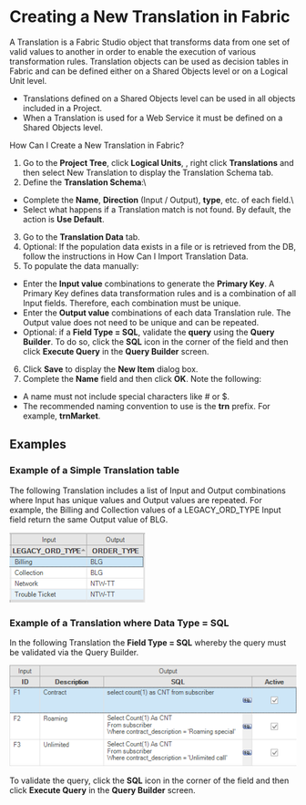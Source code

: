 # Creating a New Translation in Fabric

A Translation is a Fabric Studio object that transforms data from one set of valid values to another in order to enable the execution of various transformation rules. Translation objects can be used as decision tables in Fabric and can be defined either on a Shared Objects level or on a Logical Unit level. 
* Translations defined on a Shared Objects level can be used in all objects included in a Project. 
* When a Translation is used for a Web Service it must be defined on a Shared Objects level.

How Can I Create a New Translation in Fabric?

1.	Go to the **Project Tree**, click **Logical Units**, **<LU Name>**, right click **Translations** and then select New Translation to display the Translation Schema tab.
2.	Define the **Translation Schema**:\
  * Complete the **Name**, **Direction** (Input / Output), **type**, etc. of each field.\
  * Select what happens if a Translation match is not found. By default, the action is **Use Default**.
3.	Go to the **Translation Data** tab.
4.	Optional: If the population data exists in a file or is retrieved from the DB, follow the instructions in How Can I Import Translation Data.
5.	To populate the data manually: 
  * Enter the **Input value** combinations to generate the **Primary Key**. A Primary Key defines data transformation rules and is a combination of all Input fields. Therefore, each combination must be unique. 
  * Enter the **Output value** combinations of each data Translation rule. The Output value does not need to be unique and can be repeated. 
  * Optional: if a **Field Type = SQL**, validate the **query** using the **Query Builder**. To do so, click the **SQL** icon in the corner of the field and then click **Execute Query** in the **Query Builder** screen.
6.	Click **Save** to display the **New Item** dialog box.  
7.	Complete the **Name** field and then click **OK**. Note the following:
  * A name must not include special characters like # or $.
  * The recommended naming convention to use is the **trn** prefix. For example, **trnMarket**.

## Examples

### Example of a Simple Translation table

The following Translation includes a list of Input and Output combinations where Input has unique values and Output values are repeated.  For example, the Billing and Collection values of a LEGACY_ORD_TYPE Input field return the same Output value of BLG.

![image](/articles/09_translations/images/09_02_01%20Simple%20Translation%20table.png)

### Example of a Translation where Data Type = SQL

In the following Translation the **Field Type = SQL** whereby the query must be validated via the Query Builder.

![image](/articles/09_translations/images/09_02_02%20Data%20Type%20%3D%20SQL.png)

To validate the query, click the **SQL** icon in the corner of the field and then click **Execute Query** in the **Query Builder** screen.


